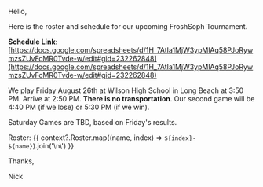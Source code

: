 Hello, 

Here is the roster and schedule for our upcoming FroshSoph Tournament.

**Schedule Link**: [https://docs.google.com/spreadsheets/d/1H_7AtIa1MjW3ypMlAq58PJoRywmzsZUvFcMR0Tvde-w/edit#gid=232262848](https://docs.google.com/spreadsheets/d/1H_7AtIa1MjW3ypMlAq58PJoRywmzsZUvFcMR0Tvde-w/edit#gid=232262848)

We play Friday August 26th at Wilson High School in Long Beach at 3:50 PM. Arrive at 2:50 PM. **There is no transportation**. Our second game will be 4:40 PM (if we lose) or 5:30 PM (if we win).

Saturday Games are TBD, based on Friday's results.

Roster:
{{ context?.Roster.map((name, index) => `${index}- ${name}`).join('\n\\') }}

Thanks,

Nick